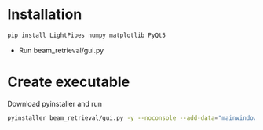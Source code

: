 # Installation 

```sh
pip install LightPipes numpy matplotlib PyQt5
```

* Run beam_retrieval/gui.py

# Create executable

Download pyinstaller and run

```sh
pyinstaller beam_retrieval/gui.py -y --noconsole --add-data="mainwindow.ui;."
```